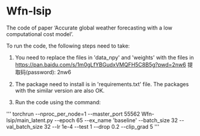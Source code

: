 # Wfn-lsip
The code of paper ‘Accurate global weather forecasting with a low computational cost model’.

To run the code, the following steps need to take:

1. You need to replace the files in 'data_npy' and 'weights' with the files in https://pan.baidu.com/s/1m0gLfYBGudxVMQFH5C8B5g?pwd=2nw6 提取码(password): 2nw6

2. The package need to install is in 'requirements.txt' file. The packages with the similar version are also OK.

3. Run the code using the command:

'''
torchrun --nproc_per_node=1 --master_port 55562 Wfn-lsip/main_latent.py --epoch 65 --ex_name 'baseline' --batch_size 32 --val_batch_size 32 --lr 1e-4 --test 1 --drop 0.2 --clip_grad 5
'''
